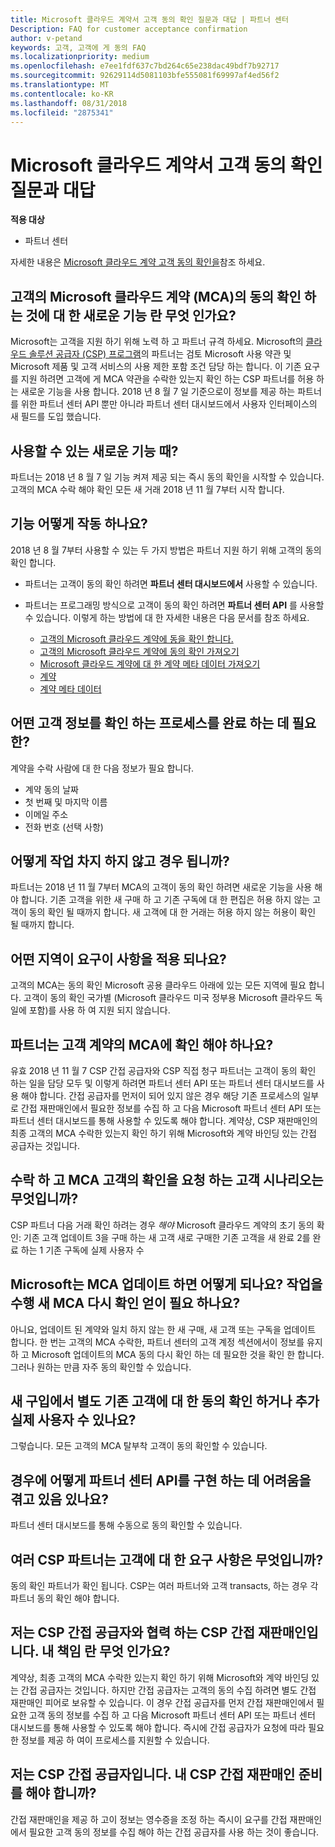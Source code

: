 ```yaml
---
title: Microsoft 클라우드 계약서 고객 동의 확인 질문과 대답 | 파트너 센터
Description: FAQ for customer acceptance confirmation
author: v-petand
keywords: 고객, 고객에 게 동의 FAQ
ms.localizationpriority: medium
ms.openlocfilehash: e7ee1fdf637c7bd264c65e238dac49bdf7b92717
ms.sourcegitcommit: 92629114d5081103bfe555081f69997af4ed56f2
ms.translationtype: MT
ms.contentlocale: ko-KR
ms.lasthandoff: 08/31/2018
ms.locfileid: "2875341"
---
```

# <a name="microsoft-cloud-agreement-customer-acceptance-confirmation-frequently-asked-questions"></a>Microsoft 클라우드 계약서 고객 동의 확인 질문과 대답 

**적용 대상**
-  파트너 센터

자세한 내용은 [Microsoft 클라우드 계약 고객 동의 확인을](https://docs.microsoft.com/en-us/partner-center/confirm-consent)참조 하세요.
 
## <a name="what-is-the-new-functionality-for-confirming-customer-acceptance-of-the-microsoft-cloud-agreement-mca"></a>고객의 Microsoft 클라우드 계약 (MCA)의 동의 확인 하는 것에 대 한 새로운 기능 란 무엇 인가요? 
Microsoft는 고객을 지원 하기 위해 노력 하 고 파트너 규격 하세요. Microsoft의 [클라우드 솔루션 공급자 (CSP) 프로그램](https://partner.microsoft.com/en-us/cloud-solution-provider)의 파트너는 검토 Microsoft 사용 약관 및 Microsoft 제품 및 고객 서비스의 사용 제한 포함 조건 담당 하는 합니다. 이 기존 요구를 지원 하려면 고객에 게 MCA 약관을 수락한 있는지 확인 하는 CSP 파트너를 허용 하는 새로운 기능을 사용 합니다. 2018 년 8 월 7 일 기준으로이 정보를 제공 하는 파트너를 위한 파트너 센터 API 뿐만 아니라 파트너 센터 대시보드에서 사용자 인터페이스의 새 필드를 도입 했습니다. 
 
## <a name="when-is-the-new-functionality-available"></a>사용할 수 있는 새로운 기능 때? 
파트너는 2018 년 8 월 7 일 기능 켜져 제공 되는 즉시 동의 확인을 시작할 수 있습니다. 고객의 MCA 수락 해야 확인 모든 새 거래 2018 년 11 월 7부터 시작 합니다. 
 
## <a name="how-does-the-functionality-work"></a>기능 어떻게 작동 하나요?
2018 년 8 월 7부터 사용할 수 있는 두 가지 방법은 파트너 지원 하기 위해 고객의 동의 확인 합니다.  

-   파트너는 고객이 동의 확인 하려면 **파트너 센터 대시보드에서** 사용할 수 있습니다. 

-   파트너는 프로그래밍 방식으로 고객이 동의 확인 하려면 **파트너 센터 API** 를 사용할 수 있습니다. 이렇게 하는 방법에 대 한 자세한 내용은 다음 문서를 참조 하세요.
    -   [고객의 Microsoft 클라우드 계약에 동을 확인 합니다.](https://docs.microsoft.com/en-us/partner-center/develop/confirm-customer-consent)
    -   [고객의 Microsoft 클라우드 계약에 동의 확인 가져오기](https://docs.microsoft.com/en-us/partner-center/develop/get-confirmation-of-customer-consent)
    -   [Microsoft 클라우드 계약에 대 한 계약 메타 데이터 가져오기](https://docs.microsoft.com/en-us/partner-center/develop/get-agreement-metadata)
    -   [계약](https://docs.microsoft.com/en-us/partner-center/develop/agreement)
    -   [계약 메타 데이터](https://docs.microsoft.com/en-us/partner-center/develop/agreement-metadata)

##  <a name="what-customer-information-is-required-to-complete-the-confirmation-process"></a>어떤 고객 정보를 확인 하는 프로세스를 완료 하는 데 필요한? 
계약을 수락 사람에 대 한 다음 정보가 필요 합니다. 
-    계약 동의 날짜 
-    첫 번째 및 마지막 이름 
-    이메일 주소 
-    전화 번호 (선택 사항)  
 
## <a name="what-will-happen-if-i-do-not-take-action"></a>어떻게 작업 차지 하지 않고 경우 됩니까? 
파트너는 2018 년 11 월 7부터 MCA의 고객이 동의 확인 하려면 새로운 기능을 사용 해야 합니다. 기존 고객을 위한 새 구매 하 고 기존 구독에 대 한 편집은 허용 하지 않는 고객이 동의 확인 될 때까지 합니다. 새 고객에 대 한 거래는 허용 하지 않는 허용이 확인 될 때까지 합니다. 
 
## <a name="which-regions-does-this-requirement-apply-to"></a>어떤 지역이 요구이 사항을 적용 되나요? 
고객의 MCA는 동의 확인 Microsoft 공용 클라우드 아래에 있는 모든 지역에 필요 합니다. 고객이 동의 확인 국가별 (Microsoft 클라우드 미국 정부용 Microsoft 클라우드 독일에 포함)를 사용 하 여 지원 되지 않습니다. 
 
## <a name="which-partners-are-responsible-for-confirming-customer-acceptance-to-the-mca"></a>파트너는 고객 계약의 MCA에 확인 해야 하나요? 
유효 2018 년 11 월 7 CSP 간접 공급자와 CSP 직접 청구 파트너는 고객이 동의 확인 하는 일을 담당 모두 및 이렇게 하려면 파트너 센터 API 또는 파트너 센터 대시보드를 사용 해야 합니다. 간접 공급자를 먼저이 되어 있지 않은 경우 해당 기존 프로세스의 일부로 간접 재판매인에서 필요한 정보를 수집 하 고 다음 Microsoft 파트너 센터 API 또는 파트너 센터 대시보드를 통해 사용할 수 있도록 해야 합니다. 계약상, CSP 재판매인의 최종 고객의 MCA 수락한 있는지 확인 하기 위해 Microsoft와 계약 바인딩 있는 간접 공급자는 것입니다.  
 
## <a name="what-customer-scenarios-require-confirmation-of-customer-acceptance-of-the-mca"></a>수락 하 고 MCA 고객의 확인을 요청 하는 고객 시나리오는 무엇입니까? 
CSP 파트너 다음 거래 확인 하려는 경우 *해야* Microsoft 클라우드 계약의 초기 동의 확인: 기존 고객 업데이트 3을 구매 하는 새 고객 새로 구매한 기존 고객을 새 완료 2를 완료 하는 1 기존 구독에 실제 사용자 수 
 
## <a name="what-happens-when-microsoft-updates-the-mca-do-i-need-obtain-re-confirmation-of-the-new-mca"></a>Microsoft는 MCA 업데이트 하면 어떻게 되나요? 작업을 수행 새 MCA 다시 확인 얻이 필요 하나요?
아니요, 업데이트 된 계약와 일치 하지 않는 한 새 구매, 새 고객 또는 구독을 업데이트 합니다. 한 번는 고객의 MCA 수락한, 파트너 센터의 고객 계정 섹션에서이 정보를 유지 하 고 Microsoft 업데이트의 MCA 동의 다시 확인 하는 데 필요한 것을 확인 한 합니다. 그러나 원하는 만큼 자주 동의 확인할 수 있습니다. 
 
## <a name="can-i-confirm-the-acceptance-for-existing-customers-separate-from-their-new-purchases-or-seat-additions"></a>새 구입에서 별도 기존 고객에 대 한 동의 확인 하거나 추가 실제 사용자 수 있나요? 
그렇습니다. 모든 고객의 MCA 탈부착 고객이 동의 확인할 수 있습니다. 
 
## <a name="what-if-im-having-difficulty-implementing-the-partner-center-api"></a>경우에 어떻게 파트너 센터 API를 구현 하는 데 어려움을 겪고 있음 있나요? 
파트너 센터 대시보드를 통해 수동으로 동의 확인할 수 있습니다. 
 
## <a name="what-are-the-requirements-for-customers-that-have-multiple-csp-partners"></a>여러 CSP 파트너는 고객에 대 한 요구 사항은 무엇입니까? 
동의 확인 파트너가 확인 됩니다. CSP는 여러 파트너와 고객 transacts, 하는 경우 각 파트너 동의 확인 해야 합니다. 
 
## <a name="i-am-a-csp-indirect-reseller-working-with-csp-indirect-providers-what-is-my-responsibility"></a>저는 CSP 간접 공급자와 협력 하는 CSP 간접 재판매인입니다. 내 책임 란 무엇 인가요? 
계약상, 최종 고객의 MCA 수락한 있는지 확인 하기 위해 Microsoft와 계약 바인딩 있는 간접 공급자는 것입니다. 하지만 간접 공급자는 고객의 동의 수집 하려면 별도 간접 재판매인 피어로 보유할 수 있습니다. 이 경우 간접 공급자를 먼저 간접 재판매인에서 필요한 고객 동의 정보를 수집 하 고 다음 Microsoft 파트너 센터 API 또는 파트너 센터 대시보드를 통해 사용할 수 있도록 해야 합니다. 즉시에 간접 공급자가 요청에 따라 필요한 정보를 제공 하 여이 프로세스를 지원할 수 있습니다. 
 
## <a name="i-am-a-csp-indirect-provider-do-i-need-to-coordinate-with-my-csp-indirect-reseller-to-be-prepared"></a>저는 CSP 간접 공급자입니다. 내 CSP 간접 재판매인 준비를 해야 합니까? 
간접 재판매인을 제공 하 고이 정보는 영수증을 조정 하는 즉시이 요구를 간접 재판매인에서 필요한 고객 동의 정보를 수집 해야 하는 간접 공급자를 사용 하는 것이 좋습니다. 
 

